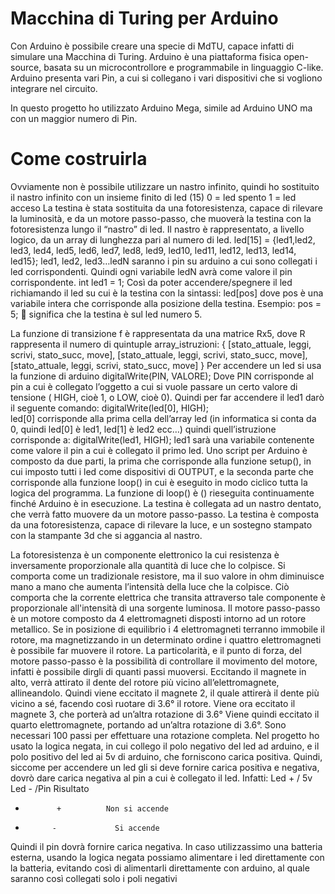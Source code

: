 # Macchina di Turing per Arduino

Con Arduino è possibile creare una specie di MdTU, capace infatti di simulare una Macchina di Turing.
Arduino è una piattaforma fisica open-source, basata su un microcontrollore e programmabile in linguaggio C-like.  Arduino presenta vari Pin, a cui si collegano i vari dispositivi che si vogliono integrare nel circuito.
 
In questo progetto ho utilizzato Arduino Mega, simile ad Arduino UNO ma con un maggior numero di Pin.

#	Come costruirla
Ovviamente non è possibile utilizzare un nastro infinito, quindi ho sostituito il nastro infinito con un insieme finito di led (15)
0 = led spento
1 = led acceso
La testina è stata sostituita da una fotoresistenza, capace di rilevare la luminosità, e da un motore passo-passo, che muoverà la testina con la fotoresistenza lungo il “nastro” di led.
Il nastro è rappresentato, a livello logico, da un array di lunghezza pari al numero di led.
led[15] = {led1,led2, led3, led4, led5, led6, led7, led8, led9, led10, led11, led12, led13, led14, led15};
led1, led2, led3…ledN saranno i pin su arduino a cui sono collegati i led corrispondenti.
Quindi ogni variabile ledN avrà come valore il pin corrispondente.
int led1 = 1;
Così da poter accendere/spegnere il led richiamando il led su cui è la testina con la sintassi:
led[pos]
dove pos è una variabile intera che corrisponde alla posizione della testina.
Esempio:
pos = 5;      significa che la testina è sul led numero 5.

La funzione di transizione f è rappresentata da una matrice Rx5, dove R rappresenta il numero di quintuple
array_istruzioni: { 
  [stato_attuale, leggi, scrivi, stato_succ, move],
  [stato_attuale, leggi, scrivi, stato_succ, move],
  [stato_attuale, leggi, scrivi, stato_succ, move]
  }
Per accendere un led si usa la funzione di arduino digitalWrite(PIN, VALORE);
Dove PIN corrisponde al pin a cui è collegato l’oggetto a cui si vuole passare un certo valore di tensione ( HIGH, cioè 1, o LOW, cioè 0).
Quindi per far accendere il led1 darò il seguente comando:
digitalWrite(led[0], HIGH);      
led[0] corrisponde alla prima cella dell’array led (in informatica si conta da 0, quindi led[0] è led1, led[1] è led2 ecc…)
quindi quell’istruzione corrisponde a:
 digitalWrite(led1, HIGH);
led1 sarà una variabile contenente come valore il pin a cui è collegato il primo led.
Uno script per Arduino è composto da due parti, la prima che corrisponde alla funzione setup(), in cui imposto tutti i led come dispositivi di OUTPUT, e la seconda parte che corrisponde alla funzione loop() in cui è eseguito in modo ciclico tutta la logica del programma.
La funzione di loop() è () rieseguita continuamente finché Arduino è in esecuzione.
La testina è collegata ad un nastro dentato, che verrà fatto muovere da un motore passo-passo.
La testina è composta da una fotoresistenza, capace di rilevare la luce, e un sostegno stampato con la stampante 3d che si aggancia al nastro.
 
La fotoresistenza è un componente elettronico la cui resistenza è inversamente proporzionale alla quantità di luce che lo colpisce. Si comporta come un tradizionale resistore, ma il suo valore in ohm diminuisce mano a mano che aumenta l’intensità della luce che la colpisce. Ciò comporta che la corrente elettrica che transita attraverso tale componente è proporzionale all'intensità di una sorgente luminosa.
Il motore passo-passo è un motore composto da 4 elettromagneti disposti intorno ad un rotore metallico.
Se in posizione di equilibrio i 4 elettromagneti terranno immobile il rotore, ma magnetizzando in un determinato ordine i quattro elettromagneti è possibile far muovere il rotore. La particolarità, e il punto di forza, del motore passo-passo è la possibilità di controllare il movimento del motore, infatti è possibile dirgli di quanti passi muoversi.
 Eccitando il magnete in alto, verrà attirato il dente del rotore più vicino all’elettromagnete, allineandolo.
 Quindi viene eccitato il magnete 2, il quale attirerà il dente più vicino a sé, facendo così ruotare di 3.6° il rotore.
 Viene ora eccitato il magnete 3, che porterà ad un’altra rotazione di 3.6°
 Viene quindi eccitato il quarto elettromagnete, portando ad un’altra rotazione di 3.6°.
Sono necessari 100 passi per effettuare una rotazione completa.
Nel progetto ho usato la logica negata, in cui collego il polo negativo del led ad arduino, e il polo positivo del led ai 5v di arduino, che forniscono carica positiva.
Quindi, siccome per accendere un led gli si deve fornire carica positiva e negativa, dovrò dare carica negativa al pin a cui è collegato il led.
Infatti:
Led + / 5v	Led -  /Pin	Risultato
+	         +	        Non si accende
+	        -	          Si accende
Quindi il pin dovrà fornire carica negativa.
In caso utilizzassimo una batteria esterna, usando la logica negata possiamo alimentare i led direttamente con la batteria, evitando così di alimentarli direttamente con arduino, al quale saranno così collegati solo i poli negativi

